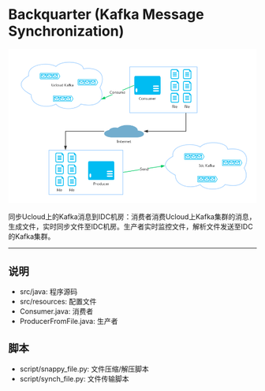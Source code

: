 # Backquarter (Kafka Message Synchronization)

![](process.png)


同步Ucloud上的Kafka消息到IDC机房：消费者消费Ucloud上Kafka集群的消息，生成文件，实时同步文件至IDC机房。生产者实时监控文件，解析文件发送至IDC的Kafka集群。

------

## 说明
 - src/java: 程序源码
 - src/resources: 配置文件
 - Consumer.java: 消费者
 - ProducerFromFile.java: 生产者

## 脚本
 - script/snappy_file.py: 文件压缩/解压脚本
 - script/synch_file.py: 文件传输脚本
